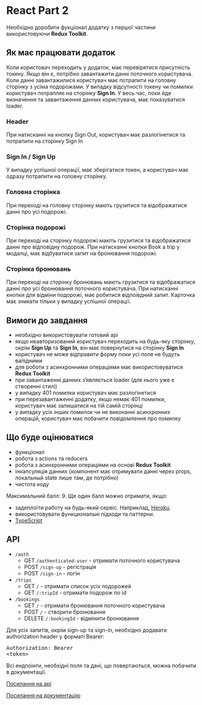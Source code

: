 # React Part 2

Необхідно доробити фукціонал додатку з першої частини використовуючи **Redux Toolkit**.

## Як має працювати додаток

Коли користовач переходить у додаток, має перевірятися присутність токену. Якщо він є, потрібно завантажити данні поточного користувача. Коли данні завантажилися користувач має потрапити на головну сторінку з усіма подорожами. У випадку відсутності токену чи помилки користувач потрапляє на сторінку **Sign In**. У весь час, поки йде визначення та завантаження данних користувача, має показуватися loader.

### Header

При натисканні на кнопку Sign Out, користувач має разлогінетися та потрапити на сторінку Sign In

### Sign In / Sign Up

У випадку успішної операції, має зберігатися токен, а користувач має одразу потрапити на головну сторінку.

### Головна сторінка

При переході на головну сторінку мають грузитися та відображатися данні про усі подорожі.

### Сторінка подорожі

При переході на сторінку подорожі мають грузитися та відображатися данні про відповідну подорож. При натисканні кнопки Book a trip у модалці, має відбуватися запит на бронювання подорожі.

### Сторінка бронювань

При переході на сторінку бронювань мають грузитися та відображатися данні про усі бронювання поточного користувача. При натисканні кнопки для відміни подорожі, має робитися відпоівдний запит. Карточка має зникати тільки у випадку успішної операції.

## Вимоги до завдання

- необхідно використовувати готовий api
- якщо неавторизований користувач переходить на будь-яку сторінку, окрім **Sign Up** та **Sign In**, він має повернутися на сторінку **Sign In**
- користувач не може відправити форму поки усі поля не будуть валідними
- для роботи з асинхронними операціями має використовуватися **Redux Toolkit**
- при завантаженні данних з’являється loader (для нього уже є створенні стилі)
- у випадку 401 помилки користувач має разлогінетися
- при перезавантаженні додатку, якщо немає 401 помилки, користувач має залишатися на тій самій сторінці
- у випадку усіх інших помилок чи не виконанні асинхронних операцій, користувач має побачити повідомлення про помилку

## Що буде оцінюватися

- функціонал
- робота з actions та reducers
- робота з асинхронними операціями на основі **Redux Toolkit**
- інкапсуляція данних (компонент має отримувати данні через props, локальный state лише там, де потрібно)
- чистота коду

Максимальний балл: 9. Ще один балл можно отримати, якщо:

- задеплоїти работу на будь-який сервіс. Наприклад, [Heroku](https://dashboard.heroku.com/).
- використовувати функциональні підходи та паттерни.
- [TypeScript](https://www.typescriptlang.org/)

## API

- `/auth`
    - GET `/authenticated-user` - отримати поточного користувача
    - POST `/sign-up` - регістрація
    - POST `/sign-in` - логін
- `/trips`
    - GET `/` - отримати список усіх подорожей
    - GET `/:tripId` - отримати подорож по id
- `/bookings`
    - GET `/` - отримати бронювання поточного користувача
    - POST `/` - створити бронювання
    - DELETE `/:bookingId` - відмінити бронювання

Для усіх запитів, окрім sign-up та sign-in, необхідно додавати authorization header у форматі Bearer: <pre>Authorization: Bearer \<token\></pre>

Всі ендпоінти, необхідні поля та дані, що повертаються, можна побачити в документації.

[Посилання на api](https://travel-app-api.glitch.me/api/v1)

[Посилання на документацію](https://travel-app-api.glitch.me/documentation)
